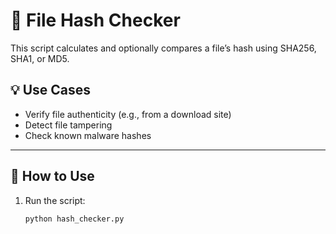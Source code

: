 # 🔐 File Hash Checker

This script calculates and optionally compares a file’s hash using SHA256, SHA1, or MD5.

## 💡 Use Cases

- Verify file authenticity (e.g., from a download site)
- Detect file tampering
- Check known malware hashes

---

## 🚀 How to Use

1. Run the script:
   ```bash
   python hash_checker.py
